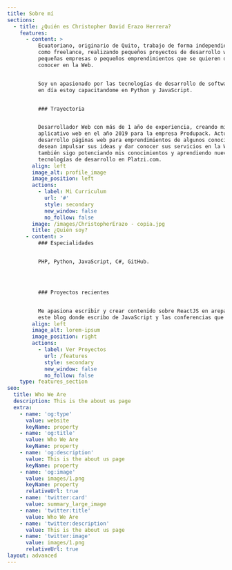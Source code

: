 ```yaml
---
title: Sobre mí
sections:
  - title: ¿Quién es Christopher David Erazo Herrera?
    features:
      - content: >
          Ecuatoriano, originario de Quito, trabajo de forma independiente o
          como freelance, realizando pequeños proyectos de desarrollo web para
          pequeñas empresas o pequeños emprendimientos que se quieren dar a
          conocer en la Web.


          Soy un apasionado por las tecnologías de desarrollo de software, hoy
          en día estoy capacitandome en Python y JavaScript.


          ### Trayectoria


          Desarrollador Web con más de 1 año de experiencia, creando mi primer
          aplicativo web en el año 2019 para la empresa Produpack. Actualmente
          desarrollo páginas web para emprendimientos de algunos conocidos que
          desean impulsar sus ideas y dar conocer sus servicios en la Web y
          también sigo potenciando mis conocimientos y aprendiendo nuevas
          tecnologías de desarrollo en Platzi.com.
        align: left
        image_alt: profile_image
        image_position: left
        actions:
          - label: Mi Curriculum
            url: '#'
            style: secondary
            new_window: false
            no_follow: false
        image: /images/ChristopherErazo - copia.jpg
        title: ¿Quién soy?
      - content: >
          ### Especialidades


          PHP, Python, JavaScript, C#, GitHub.




          ### Proyectos recientes


          Me apasiona escribir y crear contenido sobre ReactJS en arepa.dev y en
          este blog donde escribo de JavaScript y las conferencias que imparto.
        align: left
        image_alt: lorem-ipsum
        image_position: right
        actions:
          - label: Ver Proyectos
            url: /features
            style: secondary
            new_window: false
            no_follow: false
    type: features_section
seo:
  title: Who We Are
  description: This is the about us page
  extra:
    - name: 'og:type'
      value: website
      keyName: property
    - name: 'og:title'
      value: Who We Are
      keyName: property
    - name: 'og:description'
      value: This is the about us page
      keyName: property
    - name: 'og:image'
      value: images/1.png
      keyName: property
      relativeUrl: true
    - name: 'twitter:card'
      value: summary_large_image
    - name: 'twitter:title'
      value: Who We Are
    - name: 'twitter:description'
      value: This is the about us page
    - name: 'twitter:image'
      value: images/1.png
      relativeUrl: true
layout: advanced
---
```

